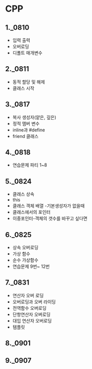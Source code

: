 # CPP 

## 1._0810

[](https://github.com/choyj0920/SBS_academy_unreal_engine/blob/master/learnCPP/Readme/1.0810%20C%2B%2B.md)

- 입력 출력
- 오버로딩
- 디폴트 매개변수

## 2._0811

[](https://github.com/choyj0920/SBS_academy_unreal_engine/blob/master/learnCPP/Readme/2.0811%20C%2B%2B.md)

- 동적 할당 및 해제
- 클래스 시작

## 3._0817

[](https://github.com/choyj0920/SBS_academy_unreal_engine/blob/master/learnCPP/Readme/3.%200817%20c%2B%2B.md)

- 복사 생성자(얕은, 깊은)
- 정적 맴버 변수
- inline과 #define
- friend 클래스

## 4._0818

[](https://github.com/choyj0920/SBS_academy_unreal_engine/blob/master/learnCPP/Readme/4.0818%20C%2B%2B.md)

- 연습문제 파티 1~8

## 5._0824

[](https://github.com/choyj0920/SBS_academy_unreal_engine/blob/master/learnCPP/Readme/5.0824%20c%2B%2B.md)

- 클래스 상속
- this
- 클래스 객체 배열 -기본생성자가 없을때
- 클래스에서의 포인터
- 이중포인터-객체의 갯수를 바꾸고 싶다면

## 6._0825

[](https://github.com/choyj0920/SBS_academy_unreal_engine/blob/master/learnCPP/Readme/6.%200825%20C%2B%2B.md)

- 상속 오버로딩
- 가상 함수
- 순수 가상함수
- 연습문제 9번~ 12번

## 7._0831

[](https://github.com/choyj0920/SBS_academy_unreal_engine/blob/master/learnCPP/Readme/7.%200831%20C%2B%2B.md)

- 연산자 오버 로딩
- 오버로딩과 오버 라이딩
- 전역함수 오버로딩
- 단항연산자 오버로딩
- 대입 연산자 오버로딩
- 템플릿

## 8._0901

[](https://github.com/choyj0920/SBS_academy_unreal_engine/blob/master/learnCPP/Readme/8.%200901%20C%2B%2B.md)

## 9._0907

[](https://github.com/choyj0920/SBS_academy_unreal_engine/blob/master/learnCPP/Readme/8.%200907%20C%2B%2B.md)